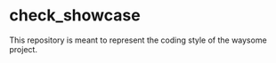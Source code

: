 check_showcase
==============

This repository is meant to represent the coding style of the waysome project.
